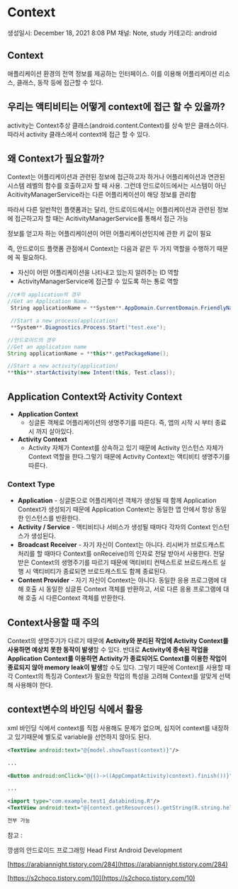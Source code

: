# Context

생성일시: December 18, 2021 8:08 PM
채널: Note, study
카테고리: android

## Context

애플리케이션 환경의 전역 정보를 제공하는 인터페이스. 이를 이용해 어플리케이션 리소스, 클래스, 동작 등에 접근할 수 있다.

## 우리는 액티비티는 어떻게 context에 접근 할 수 있을까?

activity는 Context추상 클래스(android.content.Context)를 상속 받은 클래스이다. 따라서 activity 클래스에서 context에 접근 할 수 있다.

## 왜 Context가 필요할까?

Context는 어플리케이션과 관련된 정보에 접근하고자 하거나 어플리케이션과 연관된 시스템 레벨의 함수를 호출하고자 할 때 사용. 그런데 안드로이드에서는 시스템이 아닌 AcitivityManagerService라는 다른 어플리케이션이 해당 정보를 관리함

따라서 다른 일반적인 플랫폼과는 달리, 안드로이드에서는 어플리케이션과 관련된 정보에 접근하고자 할 때는 AcitivityManagerService를 통해서 접근 가능

정보를 얻고자 하는 어플리케이션이 어떤 어플리케이션인지에 관한 키 값이 필요

즉, 안드로이드 플랫폼 관점에서 Context는 다음과 같은 두 가지 역할을 수행하기 때문에 꼭 필요하다.

- 자신이 어떤 어플리케이션을 나타내고 있는지 알려주는 ID 역할
- ActivityManagerService에 접근할 수 있도록 하는 통로 역할

```csharp
//c#의 application의 경우
//Get an Application Name.
 String applicationName = **System**.AppDomain.CurrentDomain.FriendlyName;

 //Start a new process(application)
 **System**.Diagnostics.Process.Start("test.exe");
```

```java
//안드로이드의 경우
//Get an application name
String applicationName = **this**.getPackageName();

//Start a new activity(application)
**this**.startActivity(new Intent(this, Test.class));
```

## Application Context와 Activity Context

- **Application Context**
    - 싱글톤 객체로 어플리케이션의 생명주기를 따른다. 즉, 앱의 시작 시 부터 종료 시 까지 살아있다.
- **Activity Context**
    - Activity 자체가 Context를 상속하고 있기 때문에 Activity 인스턴스 자체가 Context 역할을 한다.그렇기 때문에 Activity Context는 액티비티 생명주기를 따른다.
    

### **Context Type**

- **Application** - 싱글톤으로 어플리케이션 객체가 생성될 때 함께 Application Context가 생성되기 때문에 Application Context는 동일한 앱 안에서 항상 동일한 인스턴스를 반환한다.
- **Activity / Service** - 액티비티나 서비스가 생성될 때마다 각자의 Context 인스턴스가 생성된다.
- **Broadcast Receiver** - 자기 자신이 Context는 아니다. 리시버가 브로드캐스트 처리를 할 때마다 Context를 onReceive()의 인자로 전달 받아서 사용한다. 전달 받은 Context의 생명주기를 따르기 때문에 액티비티 컨텍스트로 브로드캐스트 실행 시 액티비티가 종료되면 브로드캐스트도 함께 종료된다.
- **Content Provider** - 자기 자신이 Context는 아니다. 동일한 응용 프로그램에 대해 호출 시 동일한 싱글톤 Context 객체를 반환하고, 서로 다른 응용 프로그램에 대해 호출 시 다른Context 객체를 반환한다.

## Context사용할 때 주의

Context의 생명주기가 다르기 때문에 **Activity와 분리된 작업에 Activity Context를 사용하면 예상치 못한 동작이 발생**할 수 있다. 반대로 **Activity에 종속된 작업을 Application Context를 이용하면 Activity가 종료되어도 Context를 이용한 작업이 종료되지 않아 memory leak이 발생**할 수도 있다. 그렇기 때문에 Context를 사용할 때 각 Context의 특징과 Context가 필요한 작업의 특성을 고려해 Context를 알맞게 선택해 사용해야 한다.

## context변수의 바인딩 식에서 활용

xml 바인딩 식에서 context를 직접 사용해도 문제가 없으며, 심지어 context를 내장하고 있기때문에 별도로 variable을 선언하지 않아도 된다.

```xml
<TextView android:text="@{model.showToast(context)}"/>

...

<Button android:onClick="@{()->((AppCompatActivity)context).finish())}"/>

...

<import type="com.example.test1_databinding.R"/>
<TextView android:text="@{context.getResources().getString(R.string.hello)}"/>

전부 가능
```

참고 : 

깡샘의 안드로이드 프로그래밍
Head First Android Development

[https://arabiannight.tistory.com/284](https://arabiannight.tistory.com/284)

[https://s2choco.tistory.com/10](https://s2choco.tistory.com/10)